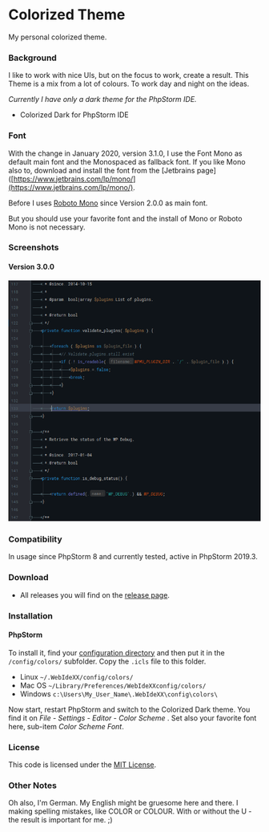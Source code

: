 # Colorized Theme

My personal colorized theme.

### Background

I like to work with nice UIs, but on the focus to work, create a result. This Theme is a mix from a lot of colours. To work day and night on the ideas.

_Currently I have only a dark theme for the PhpStorm IDE._

* Colorized Dark for PhpStorm IDE

### Font

With the change in January 2020, version 3.1.0, I use the Font Mono as default main font and the Monospaced as fallback font. If you like Mono also to, download and install the font from the [Jetbrains page]([https://www.jetbrains.com/lp/mono/](https://www.jetbrains.com/lp/mono/).

Before I uses [Roboto Mono](https://fonts.google.com/specimen/Roboto+Mono) since Version 2.0.0 as main font.

But you should use your favorite font and the install of Mono or Roboto Mono is not necessary.

### Screenshots

#### Version 3.0.0

![PHP Source in PhpStorm 2017.1](./screenshots/colorized-dark-php-v3.png)

### Compatibility

In usage since PhpStorm 8 and currently tested, active in PhpStorm 2019.3.

### Download
* All releases you will find on the [release page](https://github.com/bueltge/colorized-theme/releases).

### Installation

#### PhpStorm

To install it, find your [configuration directory](http://www.jetbrains.com/phpstorm/webhelp/project-and-ide-settings.html) and then put it in the `/config/colors/` subfolder. Copy the `.icls` file to this folder.

* Linux `~/.WebIdeXX/config/colors/`
* Mac OS `~/Library/Preferences/WebIdeXXconfig/colors/`
* Windows `c:\Users\My_User_Name\.WebIdeXX\config\colors\`

Now start, restart PhpStorm and switch to the Colorized Dark theme. You find it on _File_ - _Settings_ - _Editor_ - _Color Scheme_ . Set also your favorite font here, sub-item _Color Scheme Font_.

### License

This code is licensed under the [MIT License](./LICENSE).

### Other Notes

Oh also, I'm German. My English might be gruesome here and there. I  making spelling mistakes, like COLOR or COLOUR. With or without the U - the result is important for me. ;)
